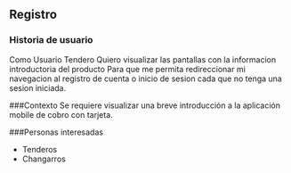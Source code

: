 ## Registro

### Historia de usuario
Como Usuario Tendero
Quiero visualizar las pantallas con la informacion introductoria del producto 
Para que me permita redireccionar mi navegacion al registro de cuenta o inicio de sesion cada que no tenga una sesion iniciada.

###Contexto
Se requiere visualizar una breve introducción a la aplicación mobile de cobro con tarjeta.

###Personas interesadas
* Tenderos
* Changarros
